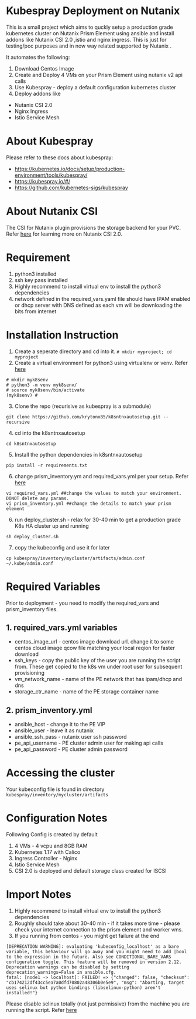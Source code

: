 # Kubespray Deployment on Nutanix

This is a small project which aims to quckly setup a production grade kubernetes cluster on Nutanix Prism Element using ansible and install addons like Nutanix CSI 2.0 ,istio and nginx ingress.  This is just for testing/poc purposes and in now way related supported by Nutanix .

It automates the following:
1. Download Centos Image
2. Create and Deploy 4 VMs on your Prism Element using nutanix v2 api calls 
3. Use Kubespray - deploy a default configuration kubernetes cluster
4. Deploy addons like 
  - Nutanix CSI 2.0 
  - Nginx Ingress
  - Istio Service Mesh

# About Kubespray
Please refer to these docs about kubespray:
- https://kubernetes.io/docs/setup/production-environment/tools/kubespray/
- https://kubespray.io/#/
- https://github.com/kubernetes-sigs/kubespray

# About Nutanix CSI

The CSI for Nutanix plugin provisions the storage backend for your PVC.
Refer [here](https://portal.nutanix.com/page/documents/details?targetId=CSI-Volume-Driver-v2_0:CSI-Volume-Driver-v2_0) for learning more on Nutanix CSI 2.0. 

# Requirement

1. python3 installed
2. ssh key pass installed
3. Highly recommend to install virtual env to install the python3 dependencies
4. network defined in the required_vars.yaml file should have IPAM enabled or dhcp server with DNS defined as each vm will be downloading the bits from internet


# Installation Instruction
1. Create a seperate directory and cd into it. 
```# mkdir myproject; cd myproject```
2. Create a virtual environment for python3 using virtualenv or venv. Refer [here](https://docs.python.org/3/library/venv.html) 
```
# mkdir myk8senv
# python3 -m venv myk8senv/
# source myk8senv/bin/activate
(myk8senv) # 
```

3. Clone the repo (recurisive as kubespray is a submodule)

```
git clone https://github.com/krytonx85/k8sntnxautosetup.git --recursive 
```

4. cd into the k8sntnxautosetup

```
cd k8sntnxautosetup
```

5. Install the python dependencies in k8sntnxautosetup
```
pip install -r requirements.txt
```

6. change prism_inventory.ym and required_vars.yml per your setup. Refer [here](#required-variables)
```
vi required_vars.yml ##change the values to match your environment. DONOT delete any params.
vi prism_inventory.yml ##change the details to match your prism element
```

6. run deploy_cluster.sh -  relax for 30-40 min to get a production grade K8s HA cluster up and running
```
sh deploy_cluster.sh 
```
7. copy the kubeconfig and use it for later

```
cp kubespray/inventory/mycluster/artifacts/admin.conf ~/.kube/admin.conf

```


# Required Variables

Prior to deployment - you need to modify the required_vars and prism_inventory files.

## 1. required_vars.yml variables
- centos_image_url - centos image download url. change it to some centos cloud image qcow file matching your local reqion for faster download
- ssh_keys - copy the public key of the user you are running the script from. These get copied to the k8s vm under root user for subsequent provisioning
- vm_network_name - name of the PE network that has ipam/dhcp and dns
- storage_ctr_name - name of the PE storage container name

## 2. prism_inventory.yml
- ansible_host - change it to the PE VIP
- ansible_user - leave it as nutanix
- ansible_ssh_pass - nutanix user ssh password
- pe_api_username - PE cluster admin user for making api calls 
- pe_api_password - PE cluster admin password


# Accessing the cluster
Your kubeconfig file is found in directory `kubespray/inventory/mycluster/artifacts`
# Configuration Notes
Following Config is created by default
   1. 4 VMs - 4 vcpu and 8GB RAM
   2. Kubernetes 1.17 with Calico
   3. Ingress Controller - Nginx
   4. Istio Service Mesh
   5. CSI 2.0 is deployed and default storage class created for ISCSI

   
 
# Import Notes
1. Highly recommend to install virtual env to install the python3 dependencies
2. Roughly should take about 30-40 min - if it takes more time - please check your internet connection to the prism element and worker vms.
3. If you running from centos - you might get failure at the end
```
[DEPRECATION WARNING]: evaluating 'kubeconfig_localhost' as a bare variable, this behaviour will go away and you might need to add |bool to the expression in the future. Also see CONDITIONAL_BARE_VARS configuration toggle. This feature will be removed in version 2.12. Deprecation warnings can be disabled by setting deprecation_warnings=False in ansible.cfg.
fatal: [node1 -> localhost]: FAILED! => {"changed": false, "checksum": "cb174212df43cc5ea7a0dfd70802a48306b0e5e9", "msg": "Aborting, target uses selinux but python bindings (libselinux-python) aren't installed!"}
```
Please disable selinux totally (not just permissive) from the machine you are running the script. Refer [here](https://www.cyberciti.biz/faq/disable-selinux-on-centos-7-rhel-7-fedora-linux/)



